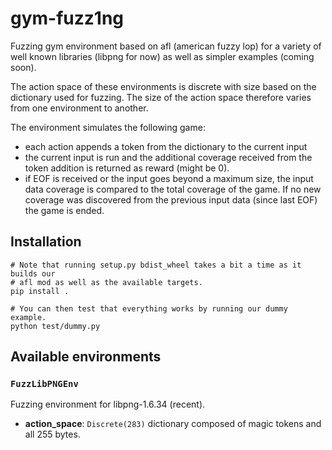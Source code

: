 # gym-fuzz1ng

Fuzzing gym environment based on afl (american fuzzy lop) for a variety of well
known libraries (libpng for now) as well as simpler examples (coming soon).

The action space of these environments is discrete with size based on the
dictionary used for fuzzing. The size of the action space therefore varies from
one environment to another.

The environment simulates the following game:

- each action appends a token from the dictionary to the current input
- the current input is run and the additional coverage received from the token
  addition is returned as reward (might be 0).
- if EOF is received or the input goes beyond a maximum size, the input data
  coverage is compared to the total coverage of the game. If no new coverage
  was discovered from the previous input data (since last EOF) the game is
  ended.

## Installation

```
# Note that running setup.py bdist_wheel takes a bit a time as it builds our
# afl mod as well as the available targets.
pip install .

# You can then test that everything works by running our dummy example.
python test/dummy.py
```

## Available environments

### `FuzzLibPNGEnv`

Fuzzing environment for libpng-1.6.34 (recent).

- **action_space**: `Discrete(283)` dictionary composed of magic tokens and
  all 255 bytes.
